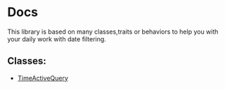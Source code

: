 # Docs

This library is based on many classes,traits or behaviors to help you with your daily work with date filtering.

## Classes:

- [TimeActiveQuery](timeactivequery.md)
